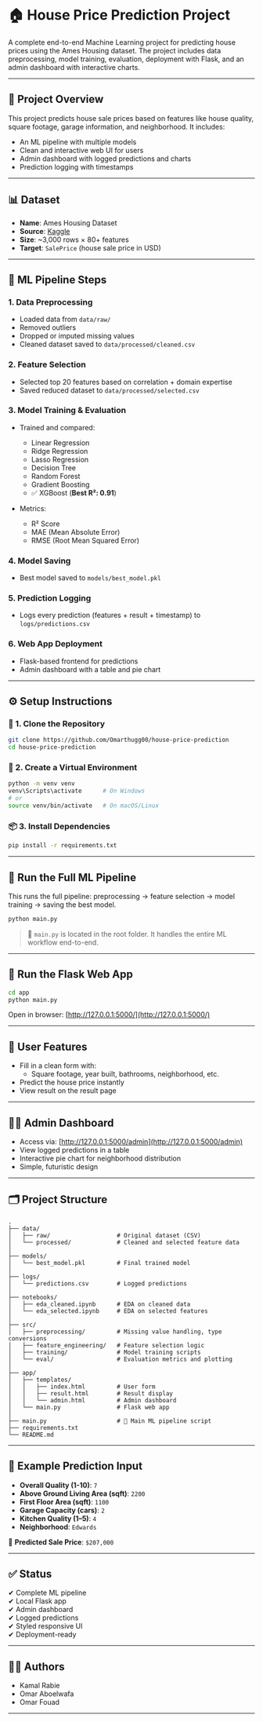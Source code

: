# 🏠 House Price Prediction Project

A complete end-to-end Machine Learning project for predicting house prices using the Ames Housing dataset. The project includes data preprocessing, model training, evaluation, deployment with Flask, and an admin dashboard with interactive charts.

---

## 📌 Project Overview

This project predicts house sale prices based on features like house quality, square footage, garage information, and neighborhood. It includes:

- An ML pipeline with multiple models
- Clean and interactive web UI for users
- Admin dashboard with logged predictions and charts
- Prediction logging with timestamps

---

## 📊 Dataset

- **Name**: Ames Housing Dataset  
- **Source**: [Kaggle](https://www.kaggle.com/datasets/prevek18/ames-housing-dataset)  
- **Size**: ~3,000 rows × 80+ features  
- **Target**: `SalePrice` (house sale price in USD)

---

## 🧠 ML Pipeline Steps

### 1. Data Preprocessing
- Loaded data from `data/raw/`
- Removed outliers
- Dropped or imputed missing values
- Cleaned dataset saved to `data/processed/cleaned.csv`

### 2. Feature Selection
- Selected top 20 features based on correlation + domain expertise
- Saved reduced dataset to `data/processed/selected.csv`

### 3. Model Training & Evaluation
- Trained and compared:
  - Linear Regression
  - Ridge Regression
  - Lasso Regression
  - Decision Tree
  - Random Forest
  - Gradient Boosting
  - ✅ XGBoost (**Best R²: 0.91**)

- Metrics:
  - R² Score
  - MAE (Mean Absolute Error)
  - RMSE (Root Mean Squared Error)

### 4. Model Saving
- Best model saved to `models/best_model.pkl`

### 5. Prediction Logging
- Logs every prediction (features + result + timestamp) to `logs/predictions.csv`

### 6. Web App Deployment
- Flask-based frontend for predictions
- Admin dashboard with a table and pie chart

---

## ⚙️ Setup Instructions

### 🔧 1. Clone the Repository

```bash
git clone https://github.com/Omarthugg00/house-price-prediction
cd house-price-prediction
```

### 🐍 2. Create a Virtual Environment

```bash
python -m venv venv
venv\Scripts\activate      # On Windows
# or
source venv/bin/activate   # On macOS/Linux
```

### 📦 3. Install Dependencies

```bash
pip install -r requirements.txt
```

---

## 🔁 Run the Full ML Pipeline

This runs the full pipeline: preprocessing → feature selection → model training → saving the best model.

```bash
python main.py
```

> 📂 `main.py` is located in the root folder. It handles the entire ML workflow end-to-end.

---

## 🚀 Run the Flask Web App

```bash
cd app
python main.py
```

Open in browser: [http://127.0.0.1:5000/](http://127.0.0.1:5000/)

---

## 👤 User Features

- Fill in a clean form with:
  - Square footage, year built, bathrooms, neighborhood, etc.
- Predict the house price instantly
- View result on the result page

---

## 🧑‍💼 Admin Dashboard

- Access via: [http://127.0.0.1:5000/admin](http://127.0.0.1:5000/admin)
- View logged predictions in a table
- Interactive pie chart for neighborhood distribution
- Simple, futuristic design

---

## 🗂️ Project Structure

```
.
├── data/
│   ├── raw/                   # Original dataset (CSV)
│   └── processed/             # Cleaned and selected feature data
│
├── models/
│   └── best_model.pkl         # Final trained model
│
├── logs/
│   └── predictions.csv        # Logged predictions
│
├── notebooks/
│   ├── eda_cleaned.ipynb      # EDA on cleaned data
│   └── eda_selected.ipynb     # EDA on selected features
│
├── src/
│   ├── preprocessing/         # Missing value handling, type conversions
│   ├── feature_engineering/   # Feature selection logic
│   ├── training/              # Model training scripts
│   └── eval/                  # Evaluation metrics and plotting
│
├── app/
│   ├── templates/
│   │   ├── index.html         # User form
│   │   ├── result.html        # Result display
│   │   └── admin.html         # Admin dashboard
│   └── main.py                # Flask web app
│
├── main.py                    # 🔁 Main ML pipeline script
├── requirements.txt
└── README.md
```

---

## 🧪 Example Prediction Input

- **Overall Quality (1-10)**: `7`
- **Above Ground Living Area (sqft)**: `2200`
- **First Floor Area (sqft)**: `1100`
- **Garage Capacity (cars)**: `2`
- **Kitchen Quality (1–5)**: `4`
- **Neighborhood**: `Edwards`

🧾 **Predicted Sale Price**: `$207,000`

---

## ✅ Status

✔ Complete ML pipeline  
✔ Local Flask app  
✔ Admin dashboard  
✔ Logged predictions  
✔ Styled responsive UI  
✔ Deployment-ready

---

## 🧑‍🏫 Authors

- Kamal Rabie  
- Omar Aboelwafa
- Omar Fouad

---


